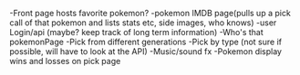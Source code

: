 -Front page hosts favorite pokemon?
-pokemon IMDB page(pulls up a pick call of that pokemon and lists stats etc, side images, who knows)
-user Login/api (maybe? keep track of long term information)
-Who's that pokemonPage
-Pick from different generations
-Pick by type (not sure if possible, will have to look at the API)
-Music/sound fx
-Pokemon display wins and losses on pick page
